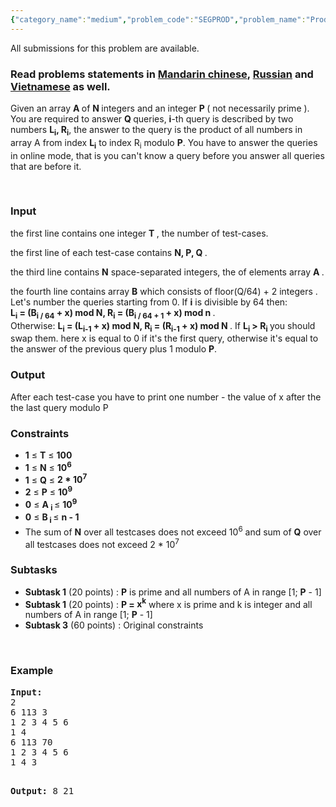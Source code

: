 ```yaml
---
{"category_name":"medium","problem_code":"SEGPROD","problem_name":"Product on the segment by modulo ","languages_supported":{"0":"ADA","1":"ASM","2":"BASH","3":"BF","4":"C","5":"CAML","6":"CLOJ","7":"CLPS","8":"CPP 4.3.2","9":"CPP 6.3","10":"CPP14","11":"CS2","12":"D","13":"ERL","14":"FORT","15":"FS","16":"GO","17":"HASK","18":"ICK","19":"ICON","20":"JAVA","21":"JS","22":"kotlin","23":"LISP clisp","24":"LISP sbcl","25":"LUA","26":"NEM","27":"NICE","28":"NODEJS","29":"PAS fpc","30":"PAS gpc","31":"PERL","32":"PERL6","33":"PHP","34":"PIKE","35":"PRLG","36":"PYPY","37":"PYTH","38":"PYTH 3.5","39":"RUBY","40":"rust","41":"SCALA","42":"SCM chicken","43":"SCM guile","44":"SCM qobi","45":"ST","46":"swift","47":"TCL","48":"TEXT","49":"WSPC"},"max_timelimit":4,"source_sizelimit":50000,"problem_author":"altruist_","problem_tester":null,"date_added":"22-08-2017","tags":{"0":"altruist_","1":"medium","2":"nov17"},"editorial_url":"https://discuss.codechef.com/problems/SEGPROD","time":{"view_start_date":1510579800,"submit_start_date":1510579800,"visible_start_date":1510579800,"end_date":1735669800},"layout":"problem"}
---
```

<span class="solution-visible-txt">All submissions for this problem are available.</span><h3>Read problems statements in <a target="_blank" 
href="http://www.codechef.com/download/translated/NOV17/mandarin/SEGPROD.pdf">Mandarin chinese</a>, <a target="_blank" 
href="http://www.codechef.com/download/translated/NOV17/russian/SEGPROD.pdf">Russian</a> and <a target="_blank" 
href="http://www.codechef.com/download/translated/NOV17/vietnamese/SEGPROD.pdf">Vietnamese</a> as well.</h3>


<p>Given an array <b> A </b> of <b> N </b> integers and an integer <b> P </b> ( not necessarily prime ). You are required to answer <b> Q </b> queries, <b>i</b>-th query is described by two numbers <b>L<sub>i</sub>, R<sub>i</sub></b>, the answer to the query is the product of all numbers in array A from index <b>L<sub>i</sub></b> to index </b>R<sub>i</sub></b> modulo <b>P</b>. You have to answer the queries in online mode, that is you can't know a query before you answer all queries that are before it.</p>
<p> </p>


<h3>Input</h3>
<p>the first line contains one integer <b> T </b>, the number of test-cases.</p>

<p>the first line of each test-case contains <b> N, P, Q </b>.</p>

<p>the third line contains <b>N</b> space-separated integers, the of elements array <b> A </b>.</p>

<p>the fourth line contains array <b>B</b> which consists of floor(Q/64) + 2 integers </b>. Let's number the queries starting from 0. If <b>i</b> is divisible by 64 then: 
</br>
<b> L<sub>i</sub> = (B<sub>i / 64</sub> + x) mod N, R<sub>i</sub> = (B<sub>i / 64 + 1</sub> + x) mod n </b>.<br>
Otherwise: <b> L<sub>i</sub> = (L<sub>i-1</sub> + x) mod N, R<sub>i</sub> =  (R<sub>i-1</sub> + x) mod N </b>. If <b> L<sub>i</sub> > R<sub>i</sub> </b> you should swap them. here x is equal to 0 if it's the first query, otherwise it's equal to the answer of the previous query plus 1 modulo <b>P</b>.

<h3>Output</h3>
<p>After each test-case you have to print one number - the value of x after the the last query modulo P</p>

<h3>Constraints</h3>
<ul>
<li><b>1</b> ≤ <b>T</b> ≤ <b>100</b></li>
<li><b>1</b> ≤ <b>N</b> ≤ <b>10<sup>6</sup></b></li>
<li><b>1</b> ≤ <b>Q</b> ≤ <b>2 * 10<sup>7</sup></b></li>
<li><b>2</b> ≤ <b>P</b> ≤ <b>10<sup>9</sup></b></li>
<li><b>0</b> ≤ <b> A <sub> i </sub> </b> ≤ <b>10<sup>9</sup></b></li>
<li><b>0</b> ≤ <b>B<sub> i </sub> </b> ≤ <b>n - 1</b></li>
<li>The sum of <b>N</b> over all testcases does not exceed 10<sup>6</sup> and sum of <b>Q</b> over all testcases does not exceed 2 * 10<sup>7</sup> </li>
</ul>

<h3>Subtasks</h3>
<ul>
<li><b>Subtask 1</b> (20 points) : <b>P</b> is prime and all numbers of A in range [1; <b>P</b> - 1]</li> 
<li><b>Subtask 1</b> (20 points) : <b>P = <b>x<sup>k</sup></b></b> where x is prime and k is integer   and all numbers of A in range [1; <b>P</b> - 1]</li> 
<li><b>Subtask 3</b> (60 points) : Original constraints </li>
</ul>
<p> </p>
<h3>Example</h3>
<pre><b>Input:</b>
2
6 113 3
1 2 3 4 5 6
1 4
6 113 70
1 2 3 4 5 6
1 4 3


<b>Output:</b>
8
21
</pre>